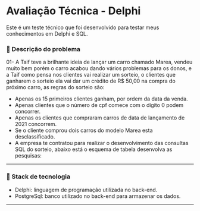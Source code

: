 # Avaliação Técnica - Delphi

Este é um teste técnico que foi desenvolvido para testar meus conhecimentos em Delphi e SQL.

### :large_orange_diamond: Descrição do problema
01- A Taif teve a brilhante ideia de lançar um carro chamado Marea, vendeu muito bem porém o carro acabou dando vários problemas para os donos, e a Taif como pensa nos clientes vai realizar um sorteio, o clientes que ganharem o sorteio ela vai dar um crédito de R$ 50,00 na compra do próximo carro, as regras do sorteio são:

- Apenas os 15 primeiros clientes ganham, por ordem da data da venda.
- Apenas clientes que o número de cpf comece com o dígito 0 podem concorrer.
- Apenas os clientes que compraram carros de data de lançamento de 2021 concorrem. 
- Se o cliente comprou dois carros do modelo Marea esta desclassificado.
- A empresa te contratou para realizar o desenvolvimento das consultas SQL do sorteio, abaixo está o esquema de tabela desenvolva as pesquisas:
---

### :large_orange_diamond: Stack de tecnologia
- Delphi: linguagem de programação utilizada no back-end.
- PostgreSql: banco utilizado no back-end para armazenar os dados.

---